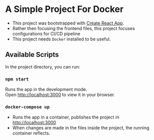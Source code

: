 # A Simple Project For Docker 

- This project was bootstrapped with [Create React App](https://github.com/facebook/create-react-app).
- Rather then focusing the frontend files, this project focuses configurations for CI/CD pipeline
- This project needs `Docker` installed to be useful.

## Available Scripts

In the project directory, you can run:

### `npm start`

Runs the app in the development mode.\
Open [http://localhost:3000](http://localhost:3000) to view it in your browser.

### `docker-compose up`
- Runs the app in a container, publishes the project in [http://localhost:3000](http://localhost:3000)
- When changes are made in the files inside the project, the running container reflects.
